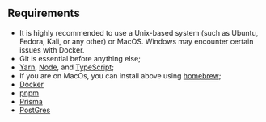 ## Requirements

- It is highly recommended to use a Unix-based system (such as Ubuntu, Fedora, Kali, or any other) or MacOS. Windows may encounter certain issues with Docker.
- Git is essential before anything else;
- [Yarn](https://classic.yarnpkg.com/lang/en/docs/install/#windows-stable), [Node](https://nodejs.org/pt-br/download), and [TypeScript](https://www.typescriptlang.org/);
- If you are on MacOs, you can install above using [homebrew](https://brew.sh/);
- [Docker](https://docs.docker.com/engine/install/)
- [pnpm](https://pnpm.io/pt/installation)
- [Prisma](https://www.prisma.io/)
- [PostGres](https://www.postgresql.org/docs/current/)
